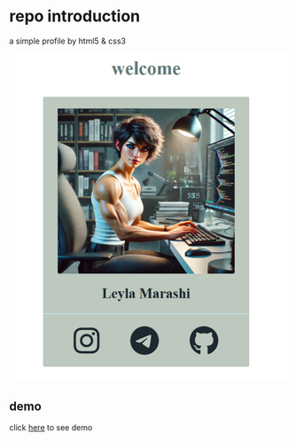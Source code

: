 # repo introduction

a simple profile by html5 & css3

![profile-card](./files/profile.png)

## demo

click [here](https://lionessdeveloper.github.io/profile-card/) to see demo
